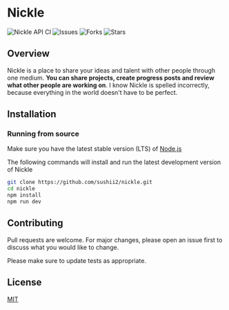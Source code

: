 # Nickle
![Nickle API CI](https://github.com/sushii2/nickle/workflows/Nickle%20API%20CI/badge.svg)
![Issues](https://img.shields.io/github/issues/sushii2/nickle)
![Forks](https://img.shields.io/github/forks/sushii2/nickle)
![Stars](https://img.shields.io/github/stars/sushii2/nickle)

## Overview

Nickle is a place to share your ideas and talent with other people through one medium. **You can share projects, create progress posts and review what other people are working on**. I know Nickle is spelled incorrectly, because everything in the world doesn't have to be perfect.

## Installation

### Running from source
Make sure you have the latest stable version (LTS) of [Node.js](https://nodejs.org/en/)

The following commands will install and run the latest development version of Nickle
```sh
git clone https://github.com/sushii2/nickle.git
cd nickle
npm install
npm run dev
```

## Contributing
Pull requests are welcome. For major changes, please open an issue first to discuss what you would like to change.

Please make sure to update tests as appropriate.

## License
[MIT](https://choosealicense.com/licenses/mit/)
